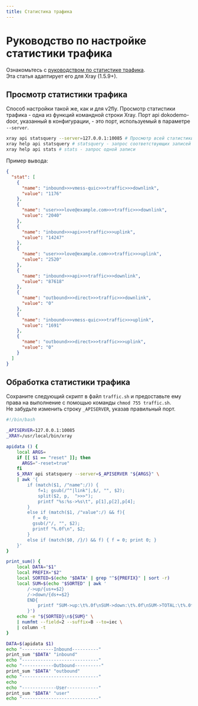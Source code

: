 ```yaml
---
title: Статистика трафика
---
```


# Руководство по настройке статистики трафика

Ознакомьтесь с
[руководством по статистике трафика](https://guide.v2fly.org/advanced/traffic.html).\
Эта статья адаптирует его для Xray (1.5.9+).

## Просмотр статистики трафика

Способ настройки такой же, как и для v2fly. Просмотр статистики трафика - одна
из функций командной строки Xray. Порт api dokodemo-door, указанный в
конфигурации, - это порт, используемый в параметре `--server`.

```bash
xray api statsquery --server=127.0.0.1:10085 # Просмотр всей статистики трафика
xray help api statsquery # statsquery - запрос соответствующих записей
xray help api stats # stats - запрос одной записи
```

Пример вывода:

```json
{
  "stat": [
    {
      "name": "inbound>>>vmess-quic>>>traffic>>>downlink",
      "value": "1176"
    },
    {
      "name": "user>>>love@example.com>>>traffic>>>downlink",
      "value": "2040"
    },
    {
      "name": "inbound>>>api>>>traffic>>>uplink",
      "value": "14247"
    },
    {
      "name": "user>>>love@example.com>>>traffic>>>uplink",
      "value": "2520"
    },
    {
      "name": "inbound>>>api>>>traffic>>>downlink",
      "value": "87618"
    },
    {
      "name": "outbound>>>direct>>>traffic>>>downlink",
      "value": "0"
    },
    {
      "name": "inbound>>>vmess-quic>>>traffic>>>uplink",
      "value": "1691"
    },
    {
      "name": "outbound>>>direct>>>traffic>>>uplink",
      "value": "0"
    }
  ]
}
```

## Обработка статистики трафика

Сохраните следующий скрипт в файл `traffic.sh` и предоставьте ему права на
выполнение с помощью команды `chmod 755 traffic.sh`.\
Не забудьте изменить строку `_APISERVER`, указав правильный порт.

```bash
#!/bin/bash

_APISERVER=127.0.0.1:10085
_XRAY=/usr/local/bin/xray

apidata () {
    local ARGS=
    if [[ $1 == "reset" ]]; then
      ARGS="-reset=true"
    fi
    $_XRAY api statsquery --server=$_APISERVER "${ARGS}" \
    | awk '{
        if (match($1, /"name":/)) {
            f=1; gsub(/^"|link"|,$/, "", $2);
            split($2, p,  ">>>");
            printf "%s:%s->%s\t", p[1],p[2],p[4];
        }
        else if (match($1, /"value":/) && f){
          f = 0;
          gsub(/"/, "", $2);
          printf "%.0f\n", $2;
        }
        else if (match($0, /}/) && f) { f = 0; print 0; }
    }'
}

print_sum() {
    local DATA="$1"
    local PREFIX="$2"
    local SORTED=$(echo "$DATA" | grep "^${PREFIX}" | sort -r)
    local SUM=$(echo "$SORTED" | awk '
        /->up/{us+=$2}
        /->down/{ds+=$2}
        END{
            printf "SUM->up:\t%.0f\nSUM->down:\t%.0f\nSUM->TOTAL:\t%.0f\n", us, ds, us+ds;
        }')
    echo -e "${SORTED}\n${SUM}" \
    | numfmt --field=2 --suffix=B --to=iec \
    | column -t
}

DATA=$(apidata $1)
echo "------------Inbound----------"
print_sum "$DATA" "inbound"
echo "-----------------------------"
echo "------------Outbound----------"
print_sum "$DATA" "outbound"
echo "-----------------------------"
echo
echo "-------------User------------"
print_sum "$DATA" "user"
echo "-----------------------------"
```
